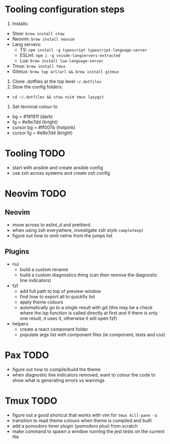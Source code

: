 # Tooling configuration steps

1. Installs: 
  - Stow: `brew install stow`
  - Neovim: `brew install neovim`
  - Lang servers:
    - TS: `npm install -g typescript typescript-language-server`
    - ESLint: `npm i -g vscode-langservers-extracted`
    - Lua: `brew install lua-language-server`
  - Tmux: `brew install tmux`
  - Gitmux: `brew tap arl/arl && brew install gitmux`
1. Clone .dotfiles at the top level `~/.dotfiles`
1. Stow the config folders:
  - `cd ~/.dotfiles && stow nvim tmux lazygit`
1. Set terminal colour to
  - bg = #19191f (dark)
  - fg = #e9e7dd (bright)
  - cursor bg = #ff007b (hotpink)
  - cursor fg = #e9e7dd (bright) 
# Tooling TODO

- start with ansible and create ansible config
- use zsh across systems and create zsh config

# Neovim TODO

## Neovim

- move across to eslint_d and prettierd
- when using zsh everywhere, investigate zsh style `completeopt`
- figure out how to omit netrw from the jumps list

## Plugins

- nui
  - build a custom rename
  - build a custom diagnostics thing (can then remove the diagnostic line indicators)
- fzf
  - add full path to top of preview window
  - find how to export all to quickfix list
  - apply theme colours
  - automatically go to a single result with gd (this may be a check where the lsp function is called directly at first and if there is only one result, it uses it, otherwise it will open fzf)
- helpers
  - create a react component folder
  - populate args list with component files (ie component, tests and css)

# Pax TODO

- figure out how to compile/build the theme
- when diagnostic line indicators removed, want to colour the code to show what is generating errors vs warnings

# Tmux TODO

- figure out a good shortcut that works with vim for `tmux kill-pane -a`
- transition to read theme colours when theme is compiled and built
- add a pomodoro timer plugin (pomodoro plus) from scratch
- make command to spawn a window running the jest tests on the current file
